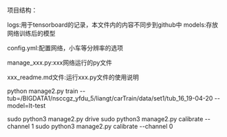 项目结构：

logs:用于tensorboard的记录，本文件内的内容不同步到github中
models:存放网络训练后的模型

config.yml:配置网络，小车等分辨率的选项

manage_xxx.py:xxx网络运行的py文件

xxx_readme.md文件:运行xxx.py文件的使用说明


python manage2.py train --tub=/BIGDATA1/nsccgz_yfdu_5/liangt/carTrain/data/set1/tub_16_19-04-20 --model=lt-test

sudo python3 manage2.py drive
sudo python3 manage2.py calibrate --channel 1
sudo python3 manage2.py calibrate --channel 0



